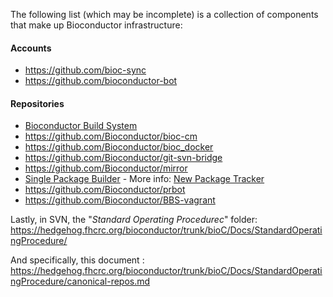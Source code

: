 The following list (which may be incomplete) is a collection of components that make up Bioconductor infrastructure:

#### Accounts
- https://github.com/bioc-sync
- https://github.com/bioconductor-bot

#### Repositories
- [Bioconductor Build System](https://github.com/bioconductor/BBS/)
- https://github.com/Bioconductor/bioc-cm
- https://github.com/Bioconductor/bioc_docker
- https://github.com/Bioconductor/git-svn-bridge
- https://github.com/Bioconductor/mirror
- [Single Package Builder](https://github.com/Bioconductor/packagebuilder) - More info: [New Package Tracker](https://github.com/Bioconductor/Bioconductor/wiki/New-Package-Tracker)
- https://github.com/Bioconductor/prbot
- https://github.com/Bioconductor/BBS-vagrant

Lastly, in SVN, the "_Standard Operating Procedurec_" folder: https://hedgehog.fhcrc.org/bioconductor/trunk/bioC/Docs/StandardOperatingProcedure/

And specifically, this document : https://hedgehog.fhcrc.org/bioconductor/trunk/bioC/Docs/StandardOperatingProcedure/canonical-repos.md
